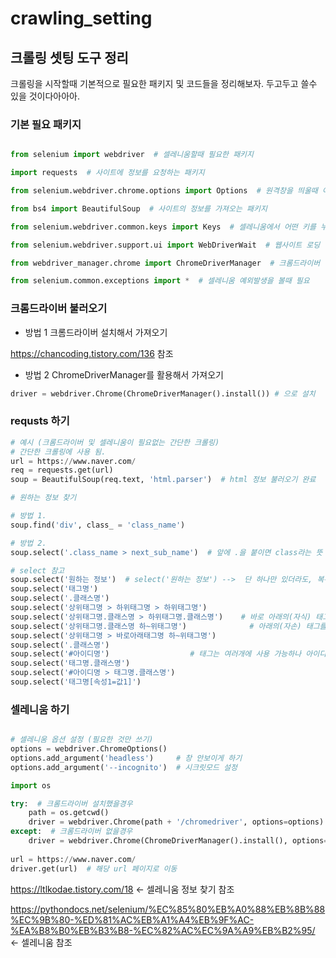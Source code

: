 # crawling_setting

## 크롤링 셋팅 도구 정리

 크롤링을 시작할때 기본적으로 필요한 패키지 및 코드들을 정리해보자. 두고두고 쓸수 있을 것이다아아아.


### 기본 필요 패키지

 ```python
 
 from selenium import webdriver  # 셀레니움할때 필요한 패키지
 
 import requests  # 사이트에 정보를 요청하는 패키지
 
 from selenium.webdriver.chrome.options import Options  # 원격창을 띄울때 여러 옵션을 설정할 때 필요
 
 from bs4 import BeautifulSoup  # 사이트의 정보를 가져오는 패키지
 
 from selenium.webdriver.common.keys import Keys  # 셀레니움에서 어떤 키를 누르게 할때 필요
 
 from selenium.webdriver.support.ui import WebDriverWait  # 웹사이트 로딩 될때까지 기다리게할때 필요
 
 from webdriver_manager.chrome import ChromeDriverManager  # 크롬드라이버 설치에 필요
 
 from selenium.common.exceptions import *  # 셀레니움 예외발생을 볼때 필요
 
 
 ```

<h3>크롬드라이버 불러오기 </h3>

 
 - 방법 1 크롬드라이버 설치해서 가져오기
 
 https://chancoding.tistory.com/136     참조
 
 
 
 - 방법 2 ChromeDriverManager를 활용해서 가져오기
 
 ```python
 driver = webdriver.Chrome(ChromeDriverManager().install()) # 으로 설치
 ```
 
 
<h3>requsts 하기</h3>
 
 
 ```python
 # 예시 (크롬드라이버 및 셀레니움이 필요없는 간단한 크롤링)
 # 간단한 크롤링에 사용 됨.
 url = https://www.naver.com/
 req = requests.get(url)
 soup = BeautifulSoup(req.text, 'html.parser')  # html 정보 불러오기 완료
 
 # 원하는 정보 찾기
 
 # 방법 1.
 soup.find('div', class_ = 'class_name')
 
 # 방법 2.
 soup.select('.class_name > next_sub_name')  # 앞에 .을 붙이면 class라는 뜻
 
 # select 참고 
 soup.select('원하는 정보')  # select('원하는 정보') -->  단 하나만 있더라도, 복수 가능한 형태로 되어있음
 soup.select('태그명')
 soup.select('.클래스명')
 soup.select('상위태그명 > 하위태그명 > 하위태그명')
 soup.select('상위태그명.클래스명 > 하위태그명.클래스명')    # 바로 아래의(자식) 태그를 선택시에는 > 기호를 사용
 soup.select('상위태그명.클래스명 하~위태그명')              # 아래의(자손) 태그를 선택시에는   띄어쓰기 사용
 soup.select('상위태그명 > 바로아래태그명 하~위태그명')     
 soup.select('.클래스명')
 soup.select('#아이디명')                  # 태그는 여러개에 사용 가능하나 아이디는 한번만 사용 가능함! ==> 선택하기 좋음
 soup.select('태그명.클래스명')
 soup.select('#아이디명 > 태그명.클래스명')
 soup.select('태그명[속성1=값1]')
 ```
 
 
 ### 셀레니움 하기
 
 ```python
 
 # 셀레니움 옵션 설정 (필요한 것만 쓰기)
 options = webdriver.ChromeOptions()
 options.add_argument('headless')     # 창 안보이게 하기
 options.add_argument('--incognito')  # 시크릿모드 설정
 
 import os
 
 try:  # 크롬드라이버 설치했을경우
     path = os.getcwd()
     driver = webdriver.Chrome(path + '/chromedriver', options=options)
 except:  # 크롬드라이버 없을경우
     driver = webdriver.Chrome(ChromeDriverManager().install(), options=options)
     
 url = https://www.naver.com/
 driver.get(url)  # 해당 url 페이지로 이동
 ```
 
 https://ltlkodae.tistory.com/18   <- 셀레니움 정보 찾기 참조
 
 https://pythondocs.net/selenium/%EC%85%80%EB%A0%88%EB%8B%88%EC%9B%80-%ED%81%AC%EB%A1%A4%EB%9F%AC-%EA%B8%B0%EB%B3%B8-%EC%82%AC%EC%9A%A9%EB%B2%95/  <- 셀레니움 참조



 
